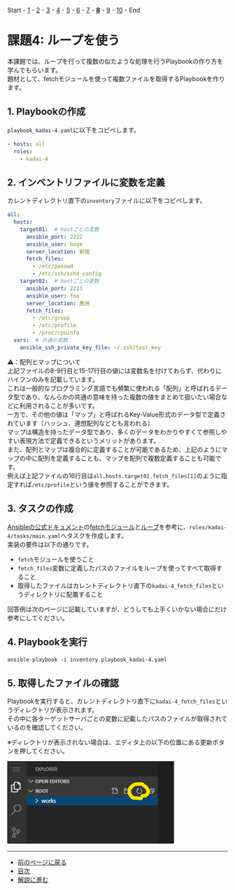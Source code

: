 Start - [1](step1.md) - [2](step2.md) - [3](step3.md) - [4](step4.md) - [5](step5.md) - [6](step6.md) - [7](step7.md) - [**8**](step8.md) - [9](step9.md) - [10](step10.md) - End

# 課題4: ループを使う

本課題では、ループを行って複数の似たような処理を行うPlaybookの作り方を学んでもらいます。  
題材として、fetchモジュールを使って複数ファイルを取得するPlaybookを作ります。

## 1. Playbookの作成

`playbook_kadai-4.yaml`に以下をコピペします。

```yaml
- hosts: all
  roles:
    - kadai-4
```

## 2. インベントリファイルに変数を定義

カレントディレクトリ直下の`inventory`ファイルに以下をコピペします。

```yaml
all:
  hosts:
    target01:  # hostごとの変数
      ansible_port: 2222
      ansible_user: hoge
      server_location: 新宿
      fetch_files:
        - /etc/passwd
        - /etc/ssh/sshd_config
    target02:  # hostごとの変数
      ansible_port: 2223
      ansible_user: foo
      server_location: 豊洲
      fetch_files:
        - /etc/group
        - /etc/profile
        - /proc/cpuinfo
  vars:  # 共通の変数
    ansible_ssh_private_key_file: ~/.ssh/test_key
```

⚠️：配列とマップについて  
上記ファイルの8-9行目と15-17行目の値には変数名を付けておらず、代わりにハイフンのみを記載しています。  
これは一般的なプログラミング言語でも頻繁に使われる「配列」と呼ばれるデータ型であり、なんらかの共通の意味を持った複数の値をまとめて扱いたい場合などに利用されることが多いです。  
一方で、その他の値は「マップ」と呼ばれるKey-Value形式のデータ型で定義されています（ハッシュ、連想配列などとも言われる）  
マップは構造を持ったデータ型であり、多くのデータをわかりやすくて参照しやすい表現方法で定義できるというメリットがあります。  
また、配列とマップは複合的に定義することが可能であるため、上記のようにマップの中に配列を定義することも、マップを配列で複数定義することも可能です。  
例えば上記ファイルの16行目は`all.hosts.target02.fetch_files[1]`のように指定すれば`/etc/profile`という値を参照することができます。

## 3. タスクの作成

[Ansibleの公式ドキュメント](https://docs.ansible.com/ansible/latest/index.html)の[fetchモジュール](https://docs.ansible.com/ansible/2.9_ja/modules/fetch_module.html)と[ループ](https://docs.ansible.com/ansible/2.9_ja/user_guide/playbooks_loops.html)を参考に、`roles/kadai-4/tasks/main.yaml`へタスクを作成します。  
実装の要件は以下の通りです。

* `fetch`モジュールを使うこと
* `fetch_files`変数に定義したパスのファイルをループを使ってすべて取得すること
* 取得したファイルはカレントディレクトリ直下の`kadai-4_fetch_files`というディレクトリに配置すること

回答例は次のページに記載していますが、どうしても上手くいかない場合にだけ参考にしてください。

## 4. Playbookを実行

`ansible-playbook -i inventory playbook_kadai-4.yaml`

## 5. 取得したファイルの確認

Playbookを実行すると、カレントディレクトリ直下に`kadai-4_fetch_files`というディレクトリが表示されます。  
その中に各ターゲットサーバごとの変数に記載したパスのファイルが取得されているのを確認してください。  

※ディレクトリが表示されない場合は、エディタ上の以下の位置にある更新ボタンを押してください。

![](img/refresh.png)

---

- [前のページに戻る](step7.md)
- [目次](README.md)
- [解説に進む](step8a.md)
